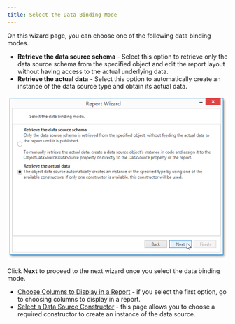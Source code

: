 ```yaml
---
title: Select the Data Binding Mode
---
```

On this wizard page, you can choose one of the following data binding modes.
* **Retrieve the data source schema** - Select this option to retrieve only the data source schema from the specified object and edit the report layout without having access to the actual underlying data.
* **Retrieve the actual data** - Select this option to automatically create an instance of the data source type and obtain its actual data.

![WpfReportWizard_Object_SelectDataBindingMode](../../../../../../images/Img122879.png)

Click **Next** to proceed to the next wizard once you select the data binding mode.
* [Choose Columns to Display in a Report](../../../../../../../interface-elements-for-desktop/articles/report-designer/report-designer-for-wpf/report-wizard/data-bound-report/choose-columns-to-display-in-a-report.md) - if you select the first option, go to choosing columns to display in a report.
* [Select a Data Source Constructor](../../../../../../../interface-elements-for-desktop/articles/report-designer/report-designer-for-wpf/report-wizard/data-bound-report/connect-to-an-object-data-source/select-a-data-source-constructor.md) - this page allows you to choose a required constructor to create an instance of the data source.